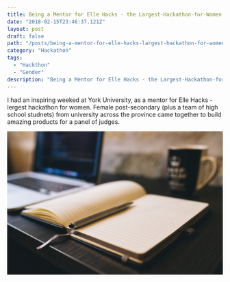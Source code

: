 ```yaml
---
title: Being a Mentor for Elle Hacks - the Largest-Hackathon-for-Women
date: "2018-02-15T23:46:37.121Z"
layout: post
draft: false
path: "/posts/being-a-mentor-for-elle-hacks-largest-hackathon-for-women"
category: "Hackathon"
tags:
  - "Hackthon"
  - "Gender"
description: "Being a Mentor for Elle Hacks - the Largest-Hackathon-for-Women"
---
```


I had an inspiring weeked at York University, as a mentor for Elle Hacks - lergest hackathon for women. Female post-secondary (plus a team of high school studnets) from university across the province came together to build amazing products for a panel of judges.



![Nulla faucibus vestibulum eros in tempus. Vestibulum tempor imperdiet velit nec dapibus](./1.jpg)

